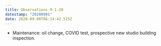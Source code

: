 ```yaml
---
title: Observations 9-1-20
datestamp: "20200901"
date: 2020-09-08T06:14:42.515Z
---
```

- Maintenance: oil change, COVID test, prospective new studio building inspection.